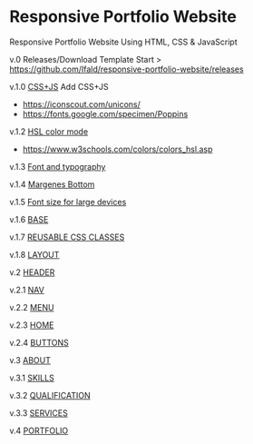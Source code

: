 # Responsive Portfolio Website
Responsive Portfolio Website Using HTML, CSS &amp; JavaScript

v.0 Releases/Download
Template Start > https://github.com/Ifald/responsive-portfolio-website/releases

v.1.0 [CSS+JS](https://github.com/Ifald/responsive-portfolio-website/commit/fd015c76cde07a290ebbb7e6b876f34567478b43)
Add CSS+JS
- https://iconscout.com/unicons/
- https://fonts.google.com/specimen/Poppins

v.1.2 [HSL color mode](https://github.com/Ifald/responsive-portfolio-website/commit/e0986b1b4e6a997abf28e36bdd2fb04b5a2a3e58)
- https://www.w3schools.com/colors/colors_hsl.asp

v.1.3 [Font and typography](https://github.com/Ifald/responsive-portfolio-website/commit/190f7ba12113cb24dc66a2d3abf4a8fe7509badf)

v.1.4 [Margenes Bottom](https://github.com/Ifald/responsive-portfolio-website/commit/ca45a807bc5dc6b1fcf3f1127d23a2708c6a0617)

v.1.5 [Font size for large devices](https://github.com/Ifald/responsive-portfolio-website/commit/734b7057373e10e2913b30037e5c6169db27db41)

v.1.6 [BASE](https://github.com/Ifald/responsive-portfolio-website/commit/501cb9c0507defbde9fb6c950f1a702799a55394)

v.1.7 [REUSABLE CSS CLASSES](https://github.com/Ifald/responsive-portfolio-website/commit/4189a84ee288968cbedd18c47289b753623e8d82)

v.1.8 [LAYOUT](https://github.com/Ifald/responsive-portfolio-website/commit/9d32345c10822da0423676a58feb795e4706b36b)

v.2 [HEADER](https://github.com/Ifald/responsive-portfolio-website/commit/31827b94f2cb719a6f66c623d246eb3441bddc33)

v.2.1 [NAV](https://github.com/Ifald/responsive-portfolio-website/commit/7ca71a132282be6aa7aac5f1237e98e570ee4f44)

v.2.2 [MENU](https://github.com/Ifald/responsive-portfolio-website/commit/74bc031c3c5ae5a7889eb2852d7f97aeea38a713)

v.2.3 [HOME](https://github.com/Ifald/responsive-portfolio-website/commit/2f5233781e47f39960ae659cbd6483207ee1c858)

v.2.4 [BUTTONS](https://github.com/Ifald/responsive-portfolio-website/commit/c6d1d143976eae113606240d365e51d7d0d08918)

v.3 [ABOUT](https://github.com/Ifald/responsive-portfolio-website/commit/e4dac4ba03efb45b44934e3482c0b9e6f8c27a2f)

v.3.1 [SKILLS](https://github.com/Ifald/responsive-portfolio-website/commit/720e3ce6e3fb9b0e25c66296ac4733005a1aede1)

v.3.2 [QUALIFICATION](https://github.com/Ifald/responsive-portfolio-website/commit/8e489fcf6af884e76adf8bf06de8ab4400d4bd9c)

v.3.3 [SERVICES](https://github.com/Ifald/responsive-portfolio-website/commit/a359d25317546a6008a0c4ff4e7f63203bdc9880)

v.4 [PORTFOLIO]()